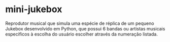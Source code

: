 # mini-jukebox
 Reprodutor musical que simula uma espécie de réplica de um pequeno Jukebox desenvolvido em Python, que possui 6 bandas ou artistas musicais especificos à escolha do usuário escolher através da numeração listada.
